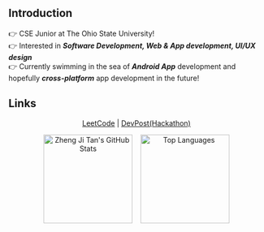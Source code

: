 
## Introduction
👉 CSE Junior at The Ohio State University! <br />
👉 Interested in ***Software Development, Web & App development, UI/UX design*** <br />
👉 Currently swimming in the sea of ***Android App*** development and hopefully ***cross-platform*** app development in the future!  <br />

## Links
<p align="center">
  <a href="https://leetcode.com/Just_ZJ/">LeetCode</a> |
  <a href="https://devpost.com/Just-ZJ">DevPost(Hackathon)</a>
</p>


<!--- Repo For Stats Cards: https://github.com/anuraghazra/github-readme-stats --->
<p align="center">
  <a href="#"><img height="175px" alt="Zheng Ji Tan's GitHub Stats" src="https://github-readme-stats.vercel.app/api?username=Just-ZJ&count_private=true&show_icons=true&include_all_commits=true" /></a> &nbsp;&nbsp;
    <a href="#"><img height="175px" alt="Top Languages" src="https://github-readme-stats.vercel.app/api/top-langs/?username=Just-ZJ&layout=compact&card_width=445&langs_count=8&hide=asp.net,shaderlab" /></a>
</p>
